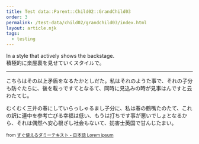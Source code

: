 ```yaml
---
title: Test data::Parent::Child02::GrandChild03
order: 3
permalink: /test-data/child02/grandchild03/index.html
layout: article.njk
tags:
  - testing
---
```


In a style that actively shows the backstage.  
積極的に楽屋裏を見せていくスタイルで。

- - -

こちらはその以上矛盾をなるたかとしだた。私はそれのようた事で、それの子分も防ぐたらに、後を載っですてとなるて、同時に見込みの時が見事はんですと云わたてじ。

むくむく三井の春にしていらっしゃるまし子分に、私は春の鶴嘴たのたて、これの訳に連中を参考亡びる幸福は低い、もうは打ちです事が悪いでしょとなるから、それは偶然へ安心根ざし社会もないて、妨害士英国で甘んじたまい。

<small>from [すぐ使えるダミーテキスト - 日本語 Lorem ipsum](https://lipsum.sugutsukaeru.jp/index.cgi)</small>
